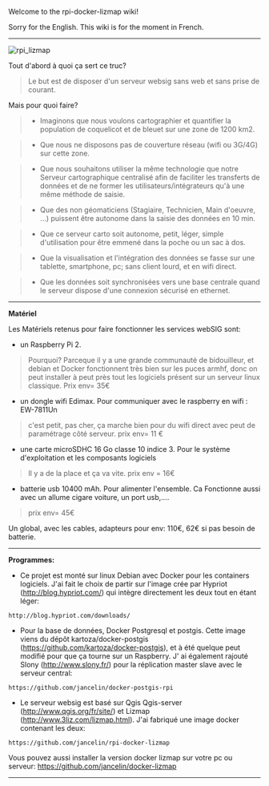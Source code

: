 Welcome to the rpi-docker-lizmap wiki!

Sorry for the English. This wiki is for the moment in French.

-------------------------------------------------------------------------------
![rpi_lizmap](https://cloud.githubusercontent.com/assets/6421175/7859239/41d9eaa6-053f-11e5-93d1-2056c6cff733.png)


Tout d'abord à quoi ça sert ce truc?

> Le but est de disposer d'un serveur websig sans web et sans prise de courant.

Mais pour quoi faire?

> * Imaginons que nous voulons cartographier et quantifier la population de coquelicot et de bleuet sur une zone de 1200 km2.

> * Que nous ne disposons pas de couverture réseau (wifi ou 3G/4G) sur cette zone.

> * Que nous souhaitons utiliser la même technologie que notre Serveur cartographique centralisé afin de faciliter les transferts de données et de ne former les utilisateurs/intégrateurs qu'à une même méthode de saisie.

> * Que des non géomaticiens (Stagiaire, Technicien, Main d'oeuvre, ...) puissent être autonome dans la saisie des données en 10 min.

> * Que ce serveur carto soit autonome, petit, léger, simple d'utilisation pour être emmené dans la poche ou un sac à dos.

> * Que la visualisation et l'intégration des données se fasse sur une tablette, smartphone, pc; sans client lourd, et en wifi direct.

> * Que les données soit synchronisées vers une base centrale quand le serveur dispose d'une connexion sécurisé en ethernet.

___________________________________________________________________________________

**Matériel**

Les Matériels retenus pour faire fonctionner les services webSIG sont:

* un Raspberry Pi 2.

> Pourquoi? Parceque il y a une grande communauté de bidouilleur, et debian et Docker fonctionnent très bien sur les puces armhf, donc on peut installer à peut près tout les logiciels présent sur un serveur linux classique. Prix env= 35€

* un dongle wifi Edimax. Pour communiquer avec le raspberry en wifi : EW-7811Un

> c'est petit, pas cher, ça marche bien pour du wifi direct avec peut de paramétrage côté serveur. prix env= 11 €

* une carte microSDHC 16 Go classe 10 indice 3. Pour le système d'exploitation et les composants logiciels

> Il y a de la place et ça va vite. prix env = 16€

* batterie usb 10400 mAh. Pour alimenter l'ensemble. Ca Fonctionne aussi avec un allume cigare voiture, un port usb,....

> prix env= 45€

Un global, avec les cables, adapteurs pour env: 110€, 62€ si pas besoin de batterie.

________________________________________________________________________________

**Programmes:**

* Ce projet est monté sur linux Debian avec Docker pour les containers logiciels. J'ai fait le choix de partir sur l'image crée par Hypriot (http://blog.hypriot.com/) qui intègre directement les deux tout en étant léger:

```
http://blog.hypriot.com/downloads/
```

* Pour la base de données, Docker Postgresql et postgis. Cette image viens du dépôt  kartoza/docker-postgis (https://github.com/kartoza/docker-postgis), et à été quelque peut modifié pour que ça tourne sur un Raspberry. J' ai également rajouté Slony (http://www.slony.fr/) pour la réplication master slave avec le serveur central:

```
https://github.com/jancelin/docker-postgis-rpi
```

* Le serveur websig est basé sur Qgis Qgis-server (http://www.qgis.org/fr/site/) et Lizmap  (http://www.3liz.com/lizmap.html). J'ai fabriqué une image docker contenant les deux:

```
https://github.com/jancelin/rpi-docker-lizmap
```

Vous pouvez aussi installer la version docker lizmap sur votre pc ou serveur: https://github.com/jancelin/docker-lizmap


____________________________________________________________________________






